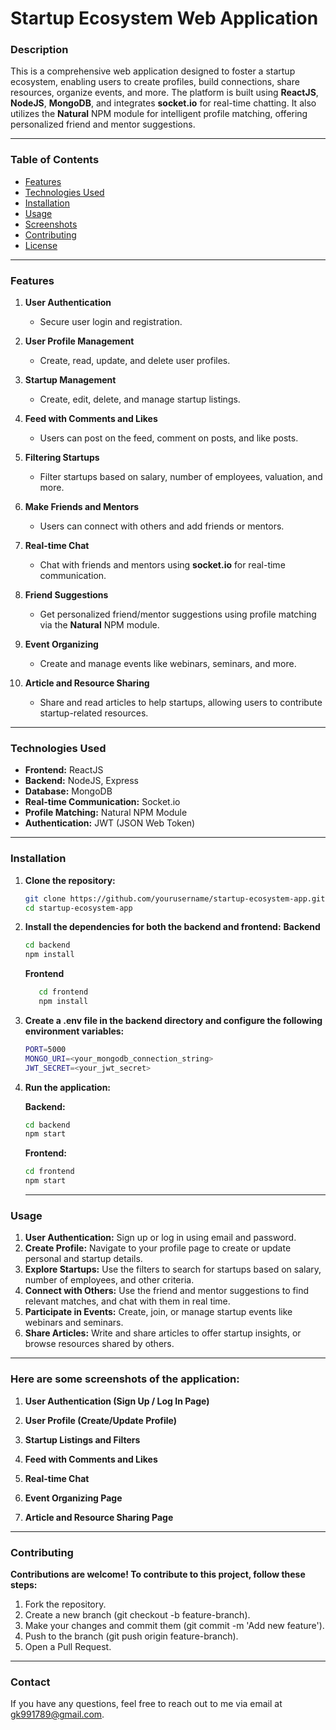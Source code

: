 # **Startup Ecosystem Web Application**

### **Description**
This is a comprehensive web application designed to foster a startup ecosystem, enabling users to create profiles, build connections, share resources, organize events, and more. The platform is built using **ReactJS**, **NodeJS**, **MongoDB**, and integrates **socket.io** for real-time chatting. It also utilizes the **Natural** NPM module for intelligent profile matching, offering personalized friend and mentor suggestions.

---

### **Table of Contents**
- [Features](#features)
- [Technologies Used](#technologies-used)
- [Installation](#installation)
- [Usage](#usage)
- [Screenshots](#screenshots)
- [Contributing](#contributing)
- [License](#license)

---

### **Features**

1. **User Authentication**
   - Secure user login and registration.
   
2. **User Profile Management**
   - Create, read, update, and delete user profiles.
   
3. **Startup Management**
   - Create, edit, delete, and manage startup listings.
   
4. **Feed with Comments and Likes**
   - Users can post on the feed, comment on posts, and like posts.
   
5. **Filtering Startups**
   - Filter startups based on salary, number of employees, valuation, and more.

6. **Make Friends and Mentors**
   - Users can connect with others and add friends or mentors.

7. **Real-time Chat**
   - Chat with friends and mentors using **socket.io** for real-time communication.

8. **Friend Suggestions**
   - Get personalized friend/mentor suggestions using profile matching via the **Natural** NPM module.

9. **Event Organizing**
   - Create and manage events like webinars, seminars, and more.

10. **Article and Resource Sharing**
    - Share and read articles to help startups, allowing users to contribute startup-related resources.

---

### **Technologies Used**
- **Frontend:** ReactJS
- **Backend:** NodeJS, Express
- **Database:** MongoDB
- **Real-time Communication:** Socket.io
- **Profile Matching:** Natural NPM Module
- **Authentication:** JWT (JSON Web Token)
  
---

### **Installation**

1. **Clone the repository:**

   ```bash
   git clone https://github.com/yourusername/startup-ecosystem-app.git
   cd startup-ecosystem-app
2. **Install the dependencies for both the backend and frontend:**
   **Backend**
   ```bash
   cd backend
   npm install
   ```
   **Frontend**
   ```bash
      cd frontend
      npm install
   ```
3. **Create a .env file in the backend directory and configure the following environment variables:**
   ```bash
   PORT=5000
   MONGO_URI=<your_mongodb_connection_string>
   JWT_SECRET=<your_jwt_secret>
   ```
4. **Run the application:**

   **Backend:**
   ```bash
   cd backend
   npm start
   ```
   **Frontend:**
   ```bash
   cd frontend
   npm start
   ```
   ---
### **Usage**
1. **User Authentication:**
   Sign up or log in using email and password.
2. **Create Profile:**
   Navigate to your profile page to create or update personal and startup details.
3. **Explore Startups:**
   Use the filters to search for startups based on salary, number of employees, and other criteria.
4. **Connect with Others:**
   Use the friend and mentor suggestions to find relevant matches, and chat with them in real time.
5. **Participate in Events:**
   Create, join, or manage startup events like webinars and seminars.
6. **Share Articles:**
   Write and share articles to offer startup insights, or browse resources shared by others.

---

### **Here are some screenshots of the application:**

  1. **User Authentication (Sign Up / Log In Page)**
   
  2. **User Profile (Create/Update Profile)**
   
  3. **Startup Listings and Filters**
   
  4. **Feed with Comments and Likes**
   
  5. **Real-time Chat**
   
  6. **Event Organizing Page**
   
  7. **Article and Resource Sharing Page**
---
### **Contributing**
**Contributions are welcome! To contribute to this project, follow these steps:**
   1. Fork the repository.
   2. Create a new branch (git checkout -b feature-branch).
   3. Make your changes and commit them (git commit -m 'Add new feature').
   4. Push to the branch (git push origin feature-branch).
   5. Open a Pull Request.
---
### **Contact**
If you have any questions, feel free to reach out to me via email at gk991789@gmail.com.

